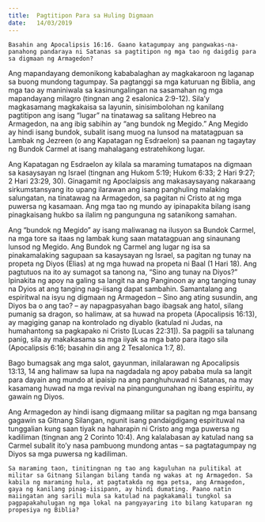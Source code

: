 ```yaml
---
title:  Pagtitipon Para sa Huling Digmaan
date:   14/03/2019
---
```


`Basahin ang Apocalipsis 16:16. Gaano katagumpay ang pangwakas-na-panahong pandaraya ni Satanas sa pagtitipon ng mga tao ng daigdig para sa digmaan ng Armagedon?`

Ang mapandayang demonikong kababalaghan ay magkakaroon ng laganap sa buong mundong tagumpay. Sa pagtanggi sa mga katuruan ng Biblia, ang mga tao ay maniniwala sa kasinungalingan na sasamahan ng mga mapandayang milagro (tingnan ang 2 esalonica 2:9-12). Sila’y magkasamang magkakaisa sa layunin, sinisimbolohan ng kanilang pagtitipon ang isang “lugar” na tinatawag sa salitang Hebreo na Armagedon, na ang ibig sabihin ay “ang bundok ng Megido.” Ang Megido ay hindi isang bundok, subalit isang muog na lunsod na matatagpuan sa Lambak ng Jezreen (o ang Kapatagan ng Esdraelon) sa paanan ng tagaytay ng Bundok Carmel at isang mahalagang estratehikong lugar.

Ang Kapatagan ng Esdraelon ay kilala sa maraming tumatapos na digmaan sa kasaysayan ng Israel (tingnan ang Hukom 5:19; Hukom 6:33; 2 Hari 9:27; 2 Hari 23:29, 30). Ginagamit ng Apoclaipsis ang makasaysayang nakaraang sirkumstansyang ito upang ilarawan ang isang panghuling malaking salungatan, na tinatawag na Armagedon, sa pagitan ni Cristo at ng mga puwersa ng kasamaan. Ang mga tao ng mundo ay ipinapakita bilang isang pinagkaisang hukbo sa ilalim ng pangunguna ng satanikong samahan.

Ang “bundok ng Megido” ay isang maliwanag na ilusyon sa Bundok Carmel, na mga tore sa itaas ng lambak kung saan matatagpuan ang sinaunang lunsod ng Megido. Ang Bundok ng Carmel ang lugar ng isa sa pinakamalaking sagupaan sa kasaysayan ng Israel, sa pagitan ng tunay na propeta ng Diyos (Elias) at ng mga huwad na propeta ni Baal (1 Hari 18). Ang pagtutuos na ito ay sumagot sa tanong na, “Sino ang tunay na Diyos?” Ipinakita ng apoy na galing sa langit na ang Panginoon ay ang tanging tunay na Dyios at ang tanging nag-iisang dapat sambahin. Samantalang ang espiritwal na isyu ng digmaan ng Armagedon – Sino ang ating susundin, ang Diyos ba o ang tao? – ay napagpasyahan bago ibagsak ang hatol, silang pumanig sa dragon, so halimaw, at sa huwad na propeta (Apocalipsis 16:13), ay magiging ganap na kontrolado ng diyablo (katulad ni Judas, na humahantong sa pagkapako ni Cristo [Lucas 22:31]). Sa pagpili sa talunang panig, sila ay makakasama sa mga iiyak sa mga bato para itago sila (Apocalipsis 6:16; basahin din ang 2 Tesalonica 1:7, 8).

Bago bumagsak ang mga salot, gayunman, inilalarawan ng Apocalipsis 13:13, 14 ang halimaw sa lupa na nagdadala ng apoy pababa mula sa langit para dayain ang mundo at ipaisip na ang panghuhuwad ni Satanas, na may kasamang huwad na mga revival na pinangungunahan ng ibang espiritu, ay gawain ng Diyos.

Ang Armagedon ay hindi isang digmaang militar sa pagitan ng mga bansang gagawin sa Gitnang Silangan, ngunit isang pandaigdigang espirituwal na tunggalian kung saan tiyak na haharapin ni Cristo ang mga puwersa ng kadiliman (tingnan ang 2 Corinto 10:4). Ang kalalabasan ay katulad nang sa Carmel subalit ito’y nasa pambuong mundong antas – sa pagtatagumpay ng Diyos sa mga puwersa ng kadiliman.

`Sa maraming taon, tinitingnan ng tao ang kaguluhan na pulitikal at militar sa Gitnang Silangan bilang tanda ng wakas at ng Armagedon. Sa kabila ng maraming hula, at pagtatakda ng mga petsa, ang Armagedon, gaya ng kanilang pinag-iisipann, ay hindi dumating. Paano natin maiingatan ang sarili mula sa katulad na pagkakamali tungkol sa pagpapakahulugan ng mga lokal na pangyayaring ito bilang katuparan ng propesiya ng Biblia?`